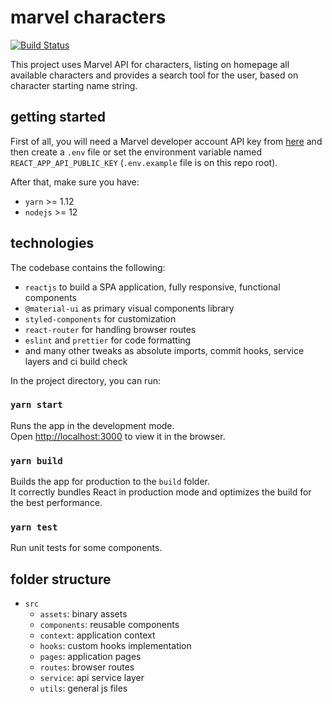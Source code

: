 # marvel characters

[![Build Status](https://travis-ci.org/dennervidal/marvel-characters.svg?branch=master)](https://travis-ci.org/dennervidal/marvel-characters)

This project uses Marvel API for characters, listing on homepage all available characters
and provides a search tool for the user, based on character starting name string.

## getting started

First of all, you will need a Marvel developer account API key from [here](https://developer.marvel.com) 
and then create a `.env` file or set the environment variable named `REACT_APP_API_PUBLIC_KEY` (`.env.example` file is on this repo root).

After that, make sure you have:
 - `yarn` >= 1.12
 - `nodejs` >= 12
 
## technologies

The codebase contains the following:
 - `reactjs` to build a SPA application, fully responsive, functional components 
 - `@material-ui` as primary visual components library
 - `styled-components` for customization
 - `react-router` for handling browser routes
 - `eslint` and `prettier` for code formatting
 - and many other tweaks as absolute imports, commit hooks, service layers and ci build check

In the project directory, you can run:

### `yarn start`

Runs the app in the development mode.\
Open [http://localhost:3000](http://localhost:3000) to view it in the browser.

### `yarn build`

Builds the app for production to the `build` folder.\
It correctly bundles React in production mode and optimizes the build for the best performance.

### `yarn test`

Run unit tests for some components.

## folder structure

 - `src`
   - `assets`: binary assets
   - `components`: reusable components
   - `context`: application context
   - `hooks`: custom hooks implementation
   - `pages`: application pages
   - `routes`: browser routes
   - `service`: api service layer
   - `utils`: general js files